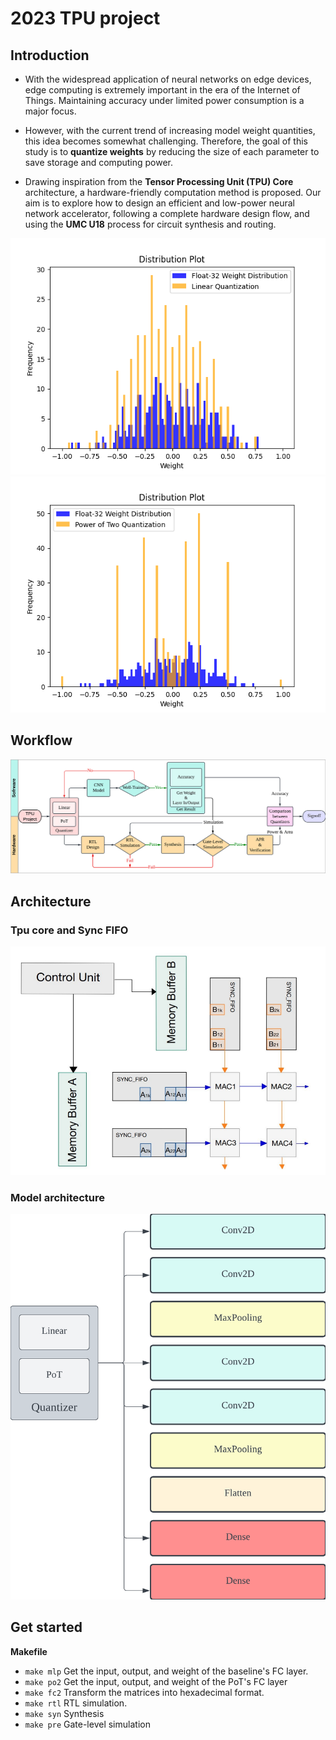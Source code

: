 # 2023 TPU project

## Introduction
* With the widespread application of neural networks on edge devices, edge computing is extremely important in the era of the Internet of Things. Maintaining accuracy under limited power consumption is a major focus. 

* However, with the current trend of increasing model weight quantities, this idea becomes somewhat challenging. Therefore, the goal of this study is to **quantize weights** by reducing the size of each parameter to save storage and computing power. 

* Drawing inspiration from the **Tensor Processing Unit (TPU) Core** architecture, a hardware-friendly computation method is proposed. Our aim is to explore how to design an efficient and low-power neural network accelerator, following a complete hardware design flow, and using the **UMC U18** process for circuit synthesis and routing.


![](./img/linear_q2.png)
![](./img/PoT_q2.png)

## Workflow
![](./img/Design_Flow.png)

## Architecture
### Tpu core and Sync FIFO
![](./img/tpu_n_fifo.png)

### Model architecture
![](./img/Quant_n_Model.png)


## Get started
**Makefile**

-  ```make mlp```
   Get the input, output, and weight of the baseline's FC layer.
-  ```make po2```
   Get the input, output, and weight of the PoT's FC layer
- ```make fc2```
   Transform the matrices into hexadecimal format.
- ```make rtl```
        RTL simulation.
- ```make syn```
        Synthesis
- ```make pre```
        Gate-level simulation
